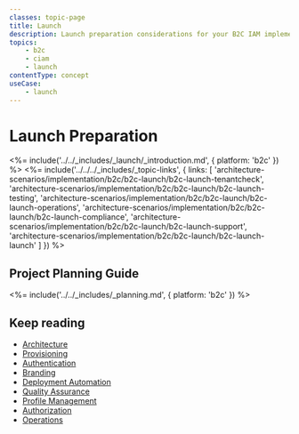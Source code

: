 ```yaml
---
classes: topic-page
title: Launch
description: Launch preparation considerations for your B2C IAM implementation.
topics:
    - b2c
    - ciam
    - launch
contentType: concept
useCase:
    - launch
---
```

# Launch Preparation

<%= include('../../_includes/_launch/_introduction.md', { platform: 'b2c' }) %>
<%= include('../../../_includes/_topic-links', { links: [ 
  'architecture-scenarios/implementation/b2c/b2c-launch/b2c-launch-tenantcheck',
  'architecture-scenarios/implementation/b2c/b2c-launch/b2c-launch-testing',
  'architecture-scenarios/implementation/b2c/b2c-launch/b2c-launch-operations',
  'architecture-scenarios/implementation/b2c/b2c-launch/b2c-launch-compliance',
  'architecture-scenarios/implementation/b2c/b2c-launch/b2c-launch-support',
  'architecture-scenarios/implementation/b2c/b2c-launch/b2c-launch-launch'
 ] }) %>
## Project Planning Guide
<%= include('../../_includes/_planning.md', { platform: 'b2c' }) %>
## Keep reading
* [Architecture](/architecture-scenarios/implementation/b2c/b2c-architecture)
* [Provisioning](/architecture-scenarios/implementation/b2c/b2c-provisioning)
* [Authentication](/architecture-scenarios/implementation/b2c/b2c-authentication)
* [Branding](/architecture-scenarios/implementation/b2c/b2c-branding)
* [Deployment Automation](/architecture-scenarios/implementation/b2c/b2c-deployment)
* [Quality Assurance](/architecture-scenarios/implementation/b2c/b2c-qa)
* [Profile Management](/architecture-scenarios/implementation/b2c/b2c-profile-mgmt)
* [Authorization](/architecture-scenarios/implementation/b2c/b2c-authorization)
* [Operations](/architecture-scenarios/implementation/b2c/b2c-operations)